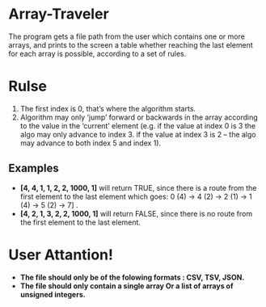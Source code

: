# Array-Traveler
The program gets a file path from the user which contains one or more arrays, and prints to the screen a table whether reaching the last element for each array is possible, according to a set of rules.

# Rulse
1. The first index is 0, that’s where the algorithm starts.
2. Algorithm may only ‘jump’ forward or backwards in the array according to the value in the ‘current’ element (e.g. if the value at index 0 is 3 the algo may only advance to index 3. if the value at index 3 is 2 – the algo may advance to both index 5 and index 1).

## Examples
* **[4, 4, 1, 1, 2, 2, 1000, 1]** will return TRUE,
since there is a route from the first element to the last element which goes: 0 (4) → 4 (2) → 2 (1) → 1 (4) → 5 (2) → 7] .
* **[4, 2, 1, 3, 2, 2, 1000, 1]** will return FALSE,
since there is no route from the first element to the last element.

# User Attantion!    
* **The file should only be of the folowing formats : CSV, TSV, JSON.**
* **The file should only contain a single array Or a list of arrays of unsigned integers.**

